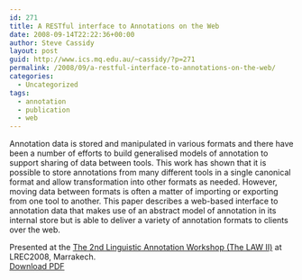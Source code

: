 ```yaml
---
id: 271
title: A RESTful interface to Annotations on the Web
date: 2008-09-14T22:22:36+00:00
author: Steve Cassidy
layout: post
guid: http://www.ics.mq.edu.au/~cassidy/?p=271
permalink: /2008/09/a-restful-interface-to-annotations-on-the-web/
categories:
  - Uncategorized
tags:
  - annotation
  - publication
  - web
---
```

Annotation data is stored and manipulated in various formats and there have been a number of efforts to build generalised models of annotation to support sharing of data between tools. This work has shown that it is possible to store annotations from many different tools in a single canonical format and allow transformation into other formats as needed. However, moving data between formats is often a matter of importing or exporting from one tool to another. This paper describes a web-based interface to annotation data that makes use of an abstract model of annotation in its internal store but is able to deliver a variety of annotation formats to clients over the web.

Presented at the [The 2nd Linguistic Annotation Workshop (The LAW II)](http://verbs.colorado.edu/LAW2008/) at LREC2008, Marrakech.  
[Download PDF](http://localhost:8080/wp-content/uploads/2008/09/paper.pdf)
